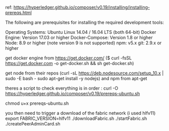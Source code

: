 ref: https://hyperledger.github.io/composer/v0.19/installing/installing-prereqs.html

The following are prerequisites for installing the required development tools:

Operating Systems: Ubuntu Linux 14.04 / 16.04 LTS (both 64-bit)
Docker Engine: Version 17.03 or higher
Docker-Compose: Version 1.8 or higher
Node: 8.9 or higher (note version 9 is not supported)
npm: v5.x
git: 2.9.x or higher

get docker engine from https://get.docker.com/ ($ curl -fsSL https://get.docker.com -o get-docker.sh && sh get-docker.sh)

get node from their repos (curl -sL https://deb.nodesource.com/setup_10.x | sudo -E bash -
sudo apt-get install -y nodejs) and npm from apt-get

theres a script to check everything is in order :
curl -O https://hyperledger.github.io/composer/v0.19/prereqs-ubuntu.sh

chmod u+x prereqs-ubuntu.sh

you then need to trigger a download of the fabric network (i used hlfv11)
export FABRIC_VERSION=hlfv11
./downloadFabric.sh
./startFabric.sh
./createPeerAdminCard.sh